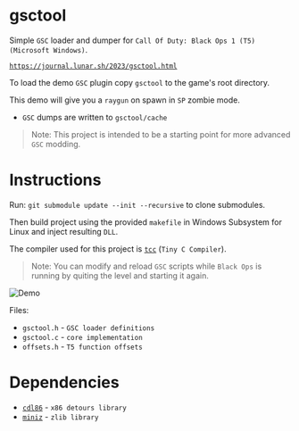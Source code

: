 # gsctool

Simple `GSC` loader and dumper for `Call Of Duty: Black Ops 1 (T5)` `(Microsoft Windows)`.

[`https://journal.lunar.sh/2023/gsctool.html`](https://journal.lunar.sh/2023/gsctool.html)

To load the demo `GSC` plugin copy `gsctool` to the game's root directory.

This demo will give you a `raygun` on spawn in `SP` zombie mode. 

* `GSC` dumps are written to `gsctool/cache`

> Note: This project is intended to be a starting point for more advanced `GSC` modding.

# Instructions

Run: `git submodule update --init --recursive` to clone submodules.

Then build project using the provided `makefile` in Windows Subsystem for Linux
and inject resulting `DLL`.

The compiler used for this project is [`tcc`](https://github.com/lunarjournal/tcc) (`Tiny C Compiler`).

> Note: You can modify and reload `GSC` scripts while `Black Ops` is running by quiting
the level and starting it again.

![Demo](https://raw.githubusercontent.com/lunarjournal/gsctool/main/images/demo.png)

Files:
<br/>
* `gsctool.h` - `GSC loader definitions`
* `gsctool.c` - `core implementation`
* `offsets.h` - `T5 function offsets`

# Dependencies

* [`cdl86`](https://github.com/lunarjournal/cdl86) - `x86 detours library`
* [`miniz`](https://github.com/lunarjournal/miniz) - `zlib library`
